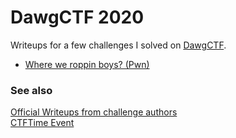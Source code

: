 # DawgCTF 2020
Writeups for a few challenges I solved on [DawgCTF](https://umbccd.io/).

- [Where we roppin boys? (Pwn)](./Where%20we%20roppin%20boys%3F)

### See also
[Official Writeups from challenge authors](https://github.com/toomanybananas/dawgctf-2020-writeups)  
[CTFTime Event](https://ctftime.org/event/1030)
